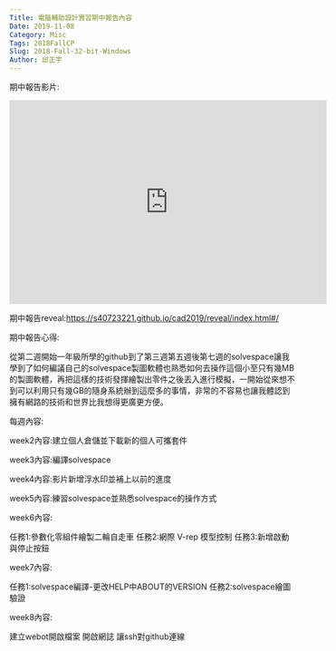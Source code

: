 ```yaml
---
Title: 電腦輔助設計實習期中報告內容
Date: 2019-11-08
Category: Misc
Tags: 2018FallCP
Slug: 2018-Fall-32-bit-Windows
Author: 邱正宇
---
```


期中報告影片:
<iframe width="560" height="360" src="https://www.youtube.com/embed/urQoNi4i0Xk" frameborder="0" allow="accelerometer; autoplay; encrypted-media; gyroscope; picture-in-picture" allowfullscreen></iframe>

期中報告reveal:<a href="https://s40723221.github.io/cad2019/reveal/index.html#/">https://s40723221.github.io/cad2019/reveal/index.html#/</a>

期中報告心得:

從第二週開始一年級所學的github到了第三週第五週後第七週的solvespace讓我學到了如何編議自己的solvespace製圖軟體也熟悉如何去操作這個小至只有幾MB的製圖軟體，再把這樣的技術發揮繪製出零件之後丟入進行模擬，一開始從來想不到可以利用只有幾GB的隨身系統辦到這麼多的事情，非常的不容易也讓我體認到擁有網路的技術和世界比我想得更廣更方便。

每週內容:

week2內容:建立個人倉儲並下載新的個人可攜套件


week3內容:編譯solvespace


week4內容:影片新增浮水印並補上以前的進度


week5內容:練習solvespace並熟悉solvespace的操作方式


week6內容:

任務1:參數化零組件繪製二輪自走車
任務2:網際 V-rep 模型控制
任務3:新增啟動與停止按鈕


week7內容:

任務1:solvespace編譯-更改HELP中ABOUT的VERSION
任務2:solvespace繪圖驗證


week8內容:

建立webot開啟檔案
開啟網誌
讓ssh對github連線






